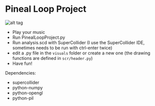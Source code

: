 Pineal Loop Project
===================

![alt tag](https://raw.githubusercontent.com/edne/PinealLoopProject/master/icon.png)

* Play your music
* Run PinealLoopProject.py
* Run analysis.scd with SuperCollider
(I use the SuperCollider IDE, sometimes needs to be run with ctrl-enter twice)
* edit a .py file in the `visuals` folder or create a new one
(the drawing functions are defined in `scr/header.py`)
* Have fun!


Dependencies:
* supercollider
* python-numpy
* python-opengl
* python-pil
